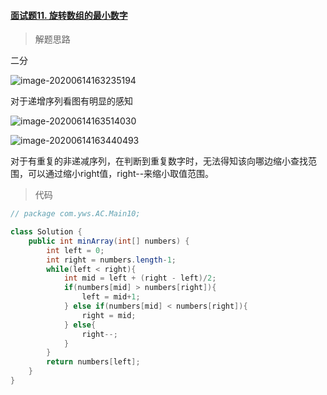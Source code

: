 #### [面试题11. 旋转数组的最小数字](https://leetcode-cn.com/problems/xuan-zhuan-shu-zu-de-zui-xiao-shu-zi-lcof/)

> 解题思路

二分

![image-20200614163235194](C:\Users\YWS\AppData\Roaming\Typora\typora-user-images\image-20200614163235194.png)

对于递增序列看图有明显的感知



![image-20200614163514030](C:\Users\YWS\AppData\Roaming\Typora\typora-user-images\image-20200614163514030.png)

![image-20200614163440493](C:\Users\YWS\AppData\Roaming\Typora\typora-user-images\image-20200614163440493.png)

对于有重复的非递减序列，在判断到重复数字时，无法得知该向哪边缩小查找范围，可以通过缩小right值，right--来缩小取值范围。

> 代码

```java
// package com.yws.AC.Main10;

class Solution {
    public int minArray(int[] numbers) {
        int left = 0;
        int right = numbers.length-1;
        while(left < right){
            int mid = left + (right - left)/2;
            if(numbers[mid] > numbers[right]){
                left = mid+1;
            } else if(numbers[mid] < numbers[right]){
                right = mid;
            } else{
                right--;
            }
        }
        return numbers[left];
    }
}
```

